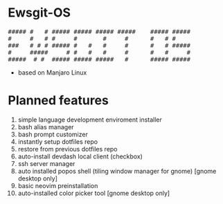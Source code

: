 # Ewsgit-OS

<pre>##### #   # ##### ##### ##### #####    ##### #####
#     #   # #     #       #     #      #   # #    
###   # # # ##### #   #   #     #      #   # #####
#     #####     # #   #   #     #      #   #     #
#####  # #  ##### ##### #####   #      ##### #####</pre>

- based on Manjaro Linux

# Planned features
1. simple language development enviroment installer
2. bash alias manager
3. bash prompt customizer
4. instantly setup dotfiles repo
5. restore from previous dotfiles repo
6. auto-install devdash local client (checkbox)
7. ssh server manager
8. auto installed popos shell (tiling window manager for gnome) [gnome desktop only]
9. basic neovim preinstallation
10. auto-installed color picker tool [gnome desktop only]
